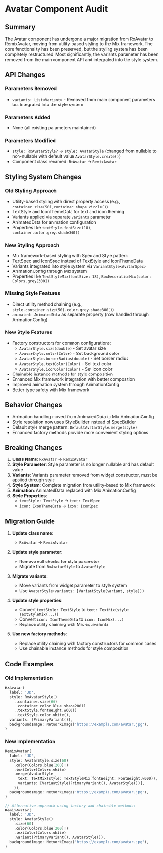 # Avatar Component Audit

## Summary
The Avatar component has undergone a major migration from RxAvatar to RemixAvatar, moving from utility-based styling to the Mix framework. The core functionality has been preserved, but the styling system has been completely restructured. Most significantly, the variants parameter has been removed from the main component API and integrated into the style system.

## API Changes

### Parameters Removed
- `variants: List<Variant>` - Removed from main component parameters but integrated into the style system

### Parameters Added  
- None (all existing parameters maintained)

### Parameters Modified
- `style: RxAvatarStyle?` → `style: AvatarStyle` (changed from nullable to non-nullable with default value `AvatarStyle.create()`)
- Component class renamed: `RxAvatar` → `RemixAvatar`

## Styling System Changes

### Old Styling Approach
- Utility-based styling with direct property access (e.g., `container.size(50)`, `container.shape.circle()`)
- TextStyle and IconThemeData for text and icon theming
- Variants applied via separate `variants` parameter
- AnimatedData for animation configuration
- Properties like `textStyle.fontSize(18)`, `container.color.grey.shade300()`

### New Styling Approach
- Mix framework-based styling with Spec and Style pattern
- TextSpec and IconSpec instead of TextStyle and IconThemeData
- Variants integrated into style system via `VariantStyle<AvatarSpec>`
- AnimationConfig through Mix system
- Properties like `TextStyleMix(fontSize: 18)`, `BoxDecorationMix(color: Colors.grey[300])`

### Missing Style Features
- Direct utility method chaining (e.g., `style.container.size(50).color.grey.shade300()`)
- `animated: AnimatedData` as separate property (now handled through AnimationConfig)

### New Style Features
- Factory constructors for common configurations:
  - `AvatarStyle.size(double)` - Set avatar size
  - `AvatarStyle.color(Color)` - Set background color
  - `AvatarStyle.borderRadius(double)` - Set border radius
  - `AvatarStyle.textColor(Color)` - Set text color
  - `AvatarStyle.iconColor(Color)` - Set icon color
- Chainable instance methods for style composition
- Enhanced Mix framework integration with better composition
- Improved animation system through AnimationConfig
- Better type safety with Mix framework

## Behavior Changes
- Animation handling moved from AnimatedData to Mix AnimationConfig
- Style resolution now uses StyleBuilder instead of SpecBuilder
- Default style merge pattern: `DefaultAvatarStyle.merge(style)`
- Enhanced factory methods provide more convenient styling options

## Breaking Changes
1. **Class Name**: `RxAvatar` → `RemixAvatar`
2. **Style Parameter**: Style parameter is no longer nullable and has default value
3. **Variants**: Variants parameter removed from widget constructor, must be applied through style
4. **Style System**: Complete migration from utility-based to Mix framework
5. **Animation**: AnimatedData replaced with Mix AnimationConfig
6. **Style Properties**: 
   - `textStyle: TextStyle` → `text: TextSpec` 
   - `icon: IconThemeData` → `icon: IconSpec`

## Migration Guide
1. **Update class name**: 
   - `RxAvatar` → `RemixAvatar`

2. **Update style parameter**:
   - Remove null checks for style parameter
   - Migrate from `RxAvatarStyle` to `AvatarStyle`

3. **Migrate variants**:
   - Move variants from widget parameter to style system
   - Use `AvatarStyle(variants: [VariantStyle(variant, style)])`

4. **Update style properties**:
   - Convert `textStyle: TextStyle` to `text: TextMix(style: TextStyleMix(...))`
   - Convert `icon: IconThemeData` to `icon: IconMix(...)`
   - Replace utility chaining with Mix equivalents

5. **Use new factory methods**:
   - Replace utility chaining with factory constructors for common cases
   - Use chainable instance methods for style composition

## Code Examples

### Old Implementation
```dart
RxAvatar(
  label: 'JD',
  style: RxAvatarStyle()
    ..container.size(60)
    ..container.color.blue.shade200()
    ..textStyle.fontWeight.w600()
    ..textStyle.color.white(),
  variants: [PrimaryVariant()],
  backgroundImage: NetworkImage('https://example.com/avatar.jpg'),
)
```

### New Implementation  
```dart
RemixAvatar(
  label: 'JD',
  style: AvatarStyle.size(60)
    .color(Colors.blue[200]!)
    .textColor(Colors.white)
    .merge(AvatarStyle(
      text: TextMix(style: TextStyleMix(fontWeight: FontWeight.w600)),
      variants: [VariantStyle(PrimaryVariant(), AvatarStyle())],
    )),
  backgroundImage: NetworkImage('https://example.com/avatar.jpg'),
)

// Alternative approach using factory and chainable methods:
RemixAvatar(
  label: 'JD',
  style: AvatarStyle()
    .size(60)
    .color(Colors.blue[200]!)
    .textColor(Colors.white)
    .variant(PrimaryVariant(), AvatarStyle()),
  backgroundImage: NetworkImage('https://example.com/avatar.jpg'),
)
```